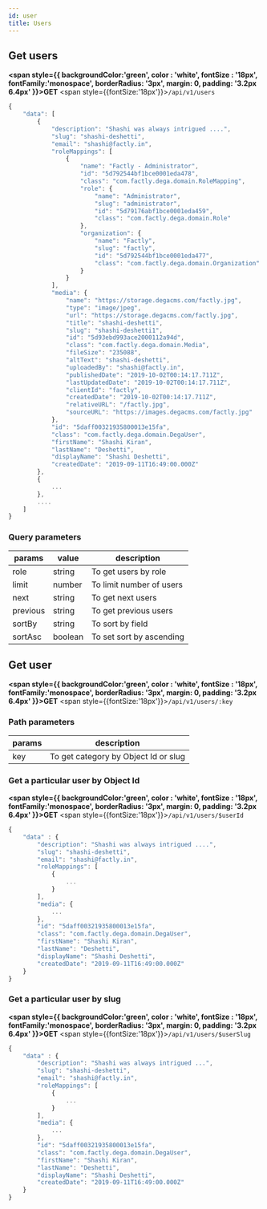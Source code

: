 ```yaml
---
id: user
title: Users
---
```

## Get users

**<span style={{
     backgroundColor:'green', 
     color : 'white', 
     fontSize : '18px',
     fontFamily:'monospace',
     borderRadius: '3px',
     margin: 0,
     padding: '3.2px 6.4px'
     }}>GET</span>**  <span style={{fontSize:'18px'}}>`/api/v1/users`</span>

```js
{
    "data": [
        {
            "description": "Shashi was always intrigued ....",
            "slug": "shashi-deshetti",
            "email": "shashi@factly.in",
            "roleMappings": [
                {
                    "name": "Factly - Administrator",
                    "id": "5d792544bf1bce0001eda478",
                    "class": "com.factly.dega.domain.RoleMapping",
                    "role": {
                        "name": "Administrator",
                        "slug": "administrator",
                        "id": "5d79176abf1bce0001eda459",
                        "class": "com.factly.dega.domain.Role"
                    },
                    "organization": {
                        "name": "Factly",
                        "slug": "factly",
                        "id": "5d792544bf1bce0001eda477",
                        "class": "com.factly.dega.domain.Organization"
                    }
                }
            ],
            "media": {
                "name": "https://storage.degacms.com/factly.jpg",
                "type": "image/jpeg",
                "url": "https://storage.degacms.com/factly.jpg",
                "title": "shashi-deshetti",
                "slug": "shashi-deshetti1",
                "id": "5d93ebd993ace2000112a94d",
                "class": "com.factly.dega.domain.Media",
                "fileSize": "235088",
                "altText": "shashi-deshetti",
                "uploadedBy": "shashi@factly.in",
                "publishedDate": "2019-10-02T00:14:17.711Z",
                "lastUpdatedDate": "2019-10-02T00:14:17.711Z",
                "clientId": "factly",
                "createdDate": "2019-10-02T00:14:17.711Z",
                "relativeURL": "/factly.jpg",
                "sourceURL": "https://images.degacms.com/factly.jpg"
            },
            "id": "5daff00321935800013e15fa",
            "class": "com.factly.dega.domain.DegaUser",
            "firstName": "Shashi Kiran",
            "lastName": "Deshetti",
            "displayName": "Shashi Deshetti",
            "createdDate": "2019-09-11T16:49:00.000Z"
        },
        {
            ...
        },
        ....
    ]     
}
```

### Query parameters

**params**|**value**|**description**
-----|-----|-----
role | string | To get users by role
limit | number | To limit number of users
next | string |To get next users
previous | string |To get previous users
sortBy | string | To sort by field
sortAsc | boolean | To set sort by ascending

## Get user

**<span style={{
     backgroundColor:'green', 
     color : 'white', 
     fontSize : '18px',
     fontFamily:'monospace',
     borderRadius: '3px',
     margin: 0,
     padding: '3.2px 6.4px'
     }}>GET</span>**  <span style={{fontSize:'18px'}}>`/api/v1/users/:key`</span>

### Path parameters

**params**|**description**
-----|-----
key |  To get category by Object Id or slug

### Get a particular user by Object Id
**<span style={{
     backgroundColor:'green', 
     color : 'white', 
     fontSize : '18px',
     fontFamily:'monospace',
     borderRadius: '3px',
     margin: 0,
     padding: '3.2px 6.4px'
     }}>GET</span>**  <span style={{fontSize:'18px'}}>`/api/v1/users/$userId`</span>

```js
{
    "data" : {
        "description": "Shashi was always intrigued ....",
        "slug": "shashi-deshetti",
        "email": "shashi@factly.in",
        "roleMappings": [
            {
                ...
            }
        ],
        "media": {
            ...
        },
        "id": "5daff00321935800013e15fa",
        "class": "com.factly.dega.domain.DegaUser",
        "firstName": "Shashi Kiran",
        "lastName": "Deshetti",
        "displayName": "Shashi Deshetti",
        "createdDate": "2019-09-11T16:49:00.000Z"
    } 
}
```

### Get a particular user by slug
**<span style={{
     backgroundColor:'green', 
     color : 'white', 
     fontSize : '18px',
     fontFamily:'monospace',
     borderRadius: '3px',
     margin: 0,
     padding: '3.2px 6.4px'
     }}>GET</span>**  <span style={{fontSize:'18px'}}>`/api/v1/users/$userSlug` </span>

```js
{
    "data" : {
        "description": "Shashi was always intrigued ...",
        "slug": "shashi-deshetti",
        "email": "shashi@factly.in",
        "roleMappings": [
            {
                ...
            }
        ],
        "media": {
            ...
        },
        "id": "5daff00321935800013e15fa",
        "class": "com.factly.dega.domain.DegaUser",
        "firstName": "Shashi Kiran",
        "lastName": "Deshetti",
        "displayName": "Shashi Deshetti",
        "createdDate": "2019-09-11T16:49:00.000Z"
    }
}
```